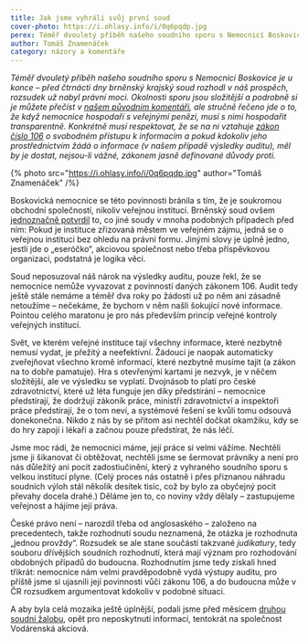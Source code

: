 ```yaml
---
title: Jak jsme vyhráli svůj první soud
cover-photo: https://i.ohlasy.info/i/0q6pqdp.jpg
perex: Téměř dvouletý příběh našeho soudního sporu s Nemocnicí Boskovice je u konce – před čtrnácti dny brněnský krajský soud rozhodl v náš prospěch, rozsudek už nabyl právní moci.
author: Tomáš Znamenáček
category: názory a komentáře
---
```


*Téměř dvouletý příběh našeho soudního sporu s Nemocnicí Boskovice je u konce – před čtrnácti dny brněnský krajský soud rozhodl v náš prospěch, rozsudek už nabyl právní moci. Okolnosti sporu jsou složitější a podrobně si je můžete přečíst v [našem původním komentáři](http://www.ohlasy.info/clanky/2017/08/nemocnice-soud.html), ale stručně řečeno jde o to, že když nemocnice hospodaří s veřejnými penězi, musí s nimi hospodařit transparentně. Konkrétně musí respektovat, že se na ni vztahuje [zákon číslo 106](https://www.zakonyprolidi.cz/cs/1999-106) o svobodném přístupu k informacím a pokud kdokoliv jeho prostřednictvím žádá o informace (v našem případě výsledky auditu), měl by je dostat, nejsou-li vážné, zákonem jasně definované důvody proti.*

{% photo src="https://i.ohlasy.info/i/0q6pqdp.jpg" author="Tomáš Znamenáček" /%}

Boskovická nemocnice se této povinnosti bránila s tím, že je soukromou obchodní společností, nikoliv veřejnou institucí. Brněnský soud ovšem [jednoznačně potvrdil](http://data.ohlasy.info/2019/nemocnice-infozakon-rozsudek-podrobny.pdf) to, co jiné soudy v mnoha podobných případech před ním: Pokud je instituce zřizovaná městem ve veřejném zájmu, jedná se o veřejnou instituci bez ohledu na právní formu. Jinými slovy je úplně jedno, jestli jde o „eseróčko“, akciovou společnost nebo třeba příspěvkovou organizaci, podstatná je logika věci.

Soud neposuzoval náš nárok na výsledky auditu, pouze řekl, že se nemocnice nemůže vyvazovat z povinností daných zákonem 106. Audit tedy ještě stále nemáme a téměř dva roky po žádosti už po něm ani zásadně netoužíme – nečekáme, že bychom v něm našli šokující nové informace. Pointou celého maratonu je pro nás především princip veřejné kontroly veřejných institucí.

Svět, ve kterém veřejné instituce tají všechny informace, které nezbytně nemusí vydat, je přežitý a neefektivní. Žádoucí je naopak automaticky zveřejňovat všechno kromě informací, které nezbytně musíme tajit (a zákon na to dobře pamatuje). Hra s otevřenými kartami je nezvyk, je v něčem složitější, ale ve výsledku se vyplatí. Dvojnásob to platí pro české zdravotnictví, které už léta funguje jen díky předstírání – nemocnice předstírají, že dodržují zákoník práce, ministři zdravotnictví a inspektoři práce předstírají, že o tom neví, a systémové řešení se kvůli tomu odsouvá donekonečna. Nikdo z nás by se přitom asi nechtěl dočkat okamžiku, kdy se do hry zapojí i lékaři a začnou pouze předstírat, že nás léčí.

Jsme moc rádi, že nemocnici máme, její práce si velmi vážíme. Nechtěli jsme ji šikanovat či obtěžovat, nechtěli jsme se šermovat právníky a není pro nás důležitý ani pocit zadostiučinění, který z vyhraného soudního sporu s velkou institucí plyne. (Celý proces nás ostatně i přes přiznanou náhradu soudních výloh stál několik desítek tisíc, což by bylo za obyčejný pocit převahy docela drahé.) Děláme jen to, co noviny vždy dělaly – zastupujeme veřejnost a hájíme její práva.

České právo není – narozdíl třeba od anglosaského – založeno na precedentech, takže rozhodnutí soudu neznamená, že otázka je rozhodnuta „jednou provždy“. Rozsudek se ale stane součástí takzvané *judikatury*, tedy souboru dřívějších soudních rozhodnutí, která mají význam pro rozhodování obdobných případů do budoucna. Rozhodnutím jsme tedy získali hned třikrát: nemocnice nám velmi pravděpodobně vydá výstupy auditu, pro příště jsme si ujasnili její povinnosti vůči zákonu 106, a do budoucna může v ČR rozsudkem argumentovat kdokoliv v podobné situaci.

A aby byla celá mozaika ještě úplnější, podali jsme před měsícem [druhou soudní žalobu](https://forum.ohlasy.info/t/jak-zadat-verejne-instituce-o-informace/151), opět pro neposkytnutí informací, tentokrát na společnost Vodárenská akciová.
